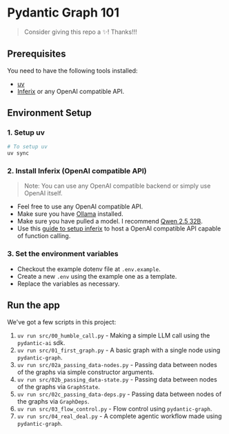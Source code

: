 # Pydantic Graph 101

> Consider giving this repo a ✨! Thanks!!!

## Prerequisites

You need to have the following tools installed:

- [uv](https://docs.astral.sh/uv/)
- [Inferix](https://github.com/YourTechBud/inferix) or any OpenAI compatible API.

## Environment Setup

### 1. Setup uv

```bash
# To setup uv
uv sync
```

### 2. Install Inferix (OpenAI compatible API)

> Note: You can use any OpenAI compatible backend or simply use OpenAI itself.

- Feel free to use any OpenAI compatible API.
- Make sure you have [Ollama](https://ollama.ai/) installed.
- Make sure you have pulled a model. I recommend [Qwen 2.5 32B](https://ollama.com/library/qwen2.5:32b).
- Use this [guide to setup inferix](https://github.com/YourTechBud/inferix) to host a OpenAI compatible API capable of function calling.

### 3. Set the environment variables

- Checkout the example dotenv file at `.env.example`.
- Create a new `.env` using the example one as a template.
- Replace the variables as necessary.

## Run the app

We've got a few scripts in this project:

1. `uv run src/00_humble_call.py` - Making a simple LLM call using the `pydantic-ai` sdk.
2. `uv run src/01_first_graph.py` - A basic graph with a single node using `pydantic-graph`.
3. `uv run src/02a_passing_data-nodes.py` - Passing data between nodes of the graphs via simple constructor arguments.
4. `uv run src/02b_passing_data-state.py` - Passing data between nodes of the graphs via `GraphState`.
5. `uv run src/02c_passing_data-deps.py` - Passing data between nodes of the graphs via `GraphDeps`.
6. `uv run src/03_flow_control.py` - Flow control using `pydantic-graph`.
7. `uv run src/04_real_deal.py` - A complete agentic workflow made using `pydantic-graph`.
